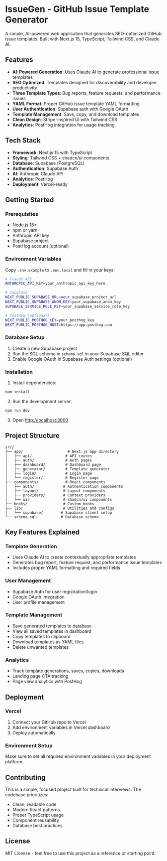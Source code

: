# IssueGen - GitHub Issue Template Generator

A simple, AI-powered web application that generates SEO-optimized GitHub issue templates. Built with Next.js 15, TypeScript, Tailwind CSS, and Claude AI.

## Features

- **AI-Powered Generation**: Uses Claude AI to generate professional issue templates
- **SEO Optimized**: Templates designed for discoverability and developer productivity
- **Three Template Types**: Bug reports, feature requests, and performance issues
- **YAML Format**: Proper GitHub issue template YAML formatting
- **User Authentication**: Supabase auth with Google OAuth
- **Template Management**: Save, copy, and download templates
- **Clean Design**: Stripe-inspired UI with Tailwind CSS
- **Analytics**: PostHog integration for usage tracking

## Tech Stack

- **Framework**: Next.js 15 with TypeScript
- **Styling**: Tailwind CSS + shadcn/ui components
- **Database**: Supabase (PostgreSQL)
- **Authentication**: Supabase Auth
- **AI**: Anthropic Claude API
- **Analytics**: PostHog
- **Deployment**: Vercel-ready

## Getting Started

### Prerequisites

- Node.js 18+ 
- npm or yarn
- Anthropic API key
- Supabase project
- PostHog account (optional)

### Environment Variables

Copy `.env.example` to `.env.local` and fill in your keys:

```bash
# Claude API
ANTHROPIC_API_KEY=your_anthropic_api_key_here

# Supabase
NEXT_PUBLIC_SUPABASE_URL=your_supabase_project_url
NEXT_PUBLIC_SUPABASE_ANON_KEY=your_supabase_anon_key
SUPABASE_SERVICE_ROLE_KEY=your_supabase_service_role_key

# PostHog (optional)
NEXT_PUBLIC_POSTHOG_KEY=your_posthog_key
NEXT_PUBLIC_POSTHOG_HOST=https://app.posthog.com
```

### Database Setup

1. Create a new Supabase project
2. Run the SQL schema in `schema.sql` in your Supabase SQL editor
3. Enable Google OAuth in Supabase Auth settings (optional)

### Installation

1. Install dependencies:
```bash
npm install
```

2. Run the development server:
```bash
npm run dev
```

3. Open [http://localhost:3000](http://localhost:3000)

## Project Structure

```
src/
├── app/                    # Next.js app directory
│   ├── api/               # API routes
│   ├── auth/              # Auth pages
│   ├── dashboard/         # Dashboard page
│   ├── generator/         # Template generator
│   ├── login/             # Login page
│   └── register/          # Register page
├── components/            # React components
│   ├── auth/             # Authentication components
│   ├── layout/           # Layout components
│   ├── providers/        # Context providers
│   └── ui/               # shadcn/ui components
├── hooks/                # Custom hooks
├── lib/                  # Utilities and configs
│   └── supabase/        # Supabase client setup
└── schema.sql           # Database schema
```

## Key Features Explained

### Template Generation
- Uses Claude AI to create contextually appropriate templates
- Generates bug report, feature request, and performance issue templates
- Includes proper YAML formatting and required fields

### User Management
- Supabase Auth for user registration/login
- Google OAuth integration
- User profile management

### Template Management
- Save generated templates to database
- View all saved templates in dashboard
- Copy templates to clipboard
- Download templates as YAML files
- Delete unwanted templates

### Analytics
- Track template generations, saves, copies, downloads
- Landing page CTA tracking
- Page view analytics with PostHog

## Deployment

### Vercel
1. Connect your GitHub repo to Vercel
2. Add environment variables in Vercel dashboard
3. Deploy automatically

### Environment Setup
Make sure to set all required environment variables in your deployment platform.

## Contributing

This is a simple, focused project built for technical interviews. The codebase prioritizes:

- Clean, readable code
- Modern React patterns
- Proper TypeScript usage
- Component reusability
- Database best practices

## License

MIT License - feel free to use this project as a reference or starting point.